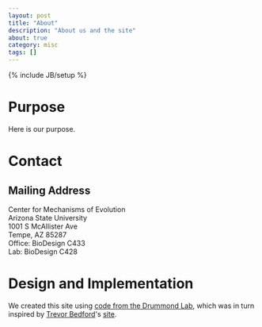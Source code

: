 ```yaml
---
layout: post
title: "About"
description: "About us and the site"
about: true
category: misc
tags: []
---
```

{% include JB/setup %}

<a name="purpose"></a>

# Purpose

Here is our purpose.

<a name="contact"></a>

# Contact

## Mailing Address
Center for Mechanisms of Evolution<br/>
Arizona State University<br/>
1001 S McAllister Ave<br/>
Tempe, AZ 85287<br/>
Office: BioDesign C433<br/>
Lab: BioDesign C428<br/>

<a name="design"></a>

# Design and Implementation

We created this site using [code from the Drummond Lab](http://drummondlab.org/about.html), which was in turn inspired by [Trevor Bedford]'s [site][1].

[Trevor Bedford]: http://bedford.io/team/trevor-bedford/
[1]: http://bedford.io
